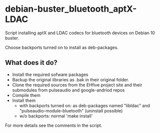 # debian-buster_bluetooth_aptX-LDAC
Script installing aptX and LDAC codecs for bluetooth devices on Debian 10 buster.

Choose backports turned on to install as deb-packages.



What does it do?
-
- Install the required sofware packages
- Backup the original libraries as <libname>.bak in their original folder.
- Clone the required sources from the EHfive project site and their submodules from pulseaudio and google-andriod repos
- Compile them 
- Install them
  - with backports turned on: as deb-packages named "libldac" and "pulseaudio-module-bluetooth" (uninstall possible)
  - w/o backports: normal 'make install'
  
For more details see the comments in the script.



